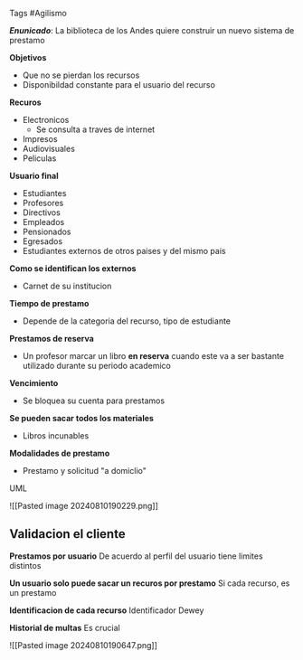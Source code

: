 Tags #Agilismo 

***Enunicado***: La biblioteca de los Andes quiere construir un nuevo sistema de prestamo

**Objetivos**
- Que no se pierdan los recursos
- Disponibildad constante para el usuario del recurso

**Recuros**
- Electronicos
	- Se consulta a traves de internet
- Impresos
- Audiovisuales
- Peliculas

**Usuario final**
- Estudiantes
- Profesores
- Directivos
- Empleados 
- Pensionados
- Egresados
- Estudiantes externos de otros paises y del mismo pais

**Como se identifican los externos**
- Carnet de su institucion

**Tiempo de prestamo**
- Depende de la categoria del recurso, tipo de estudiante 

**Prestamos de reserva**
- Un profesor marcar un libro **en reserva** cuando este va a ser bastante utilizado durante su periodo academico

**Vencimiento**
- Se bloquea su cuenta para prestamos

**Se pueden sacar todos los materiales**
- Libros incunables

**Modalidades de prestamo**
- Prestamo y solicitud "a domiclio"


UML

![[Pasted image 20240810190229.png]]



## Validacion el cliente

**Prestamos por usuario**
De acuerdo al perfil del usuario tiene limites distintos

**Un usuario solo puede sacar un recuros por prestamo**
Si cada recurso, es un prestamo

**Identificacion de cada recurso**
Identificador Dewey

**Historial de multas**
Es crucial

![[Pasted image 20240810190647.png]]


